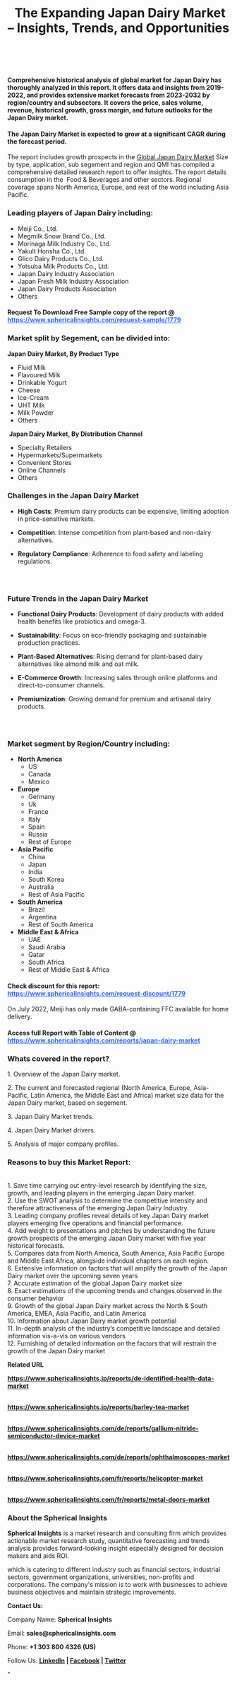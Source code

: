 <h1 style="text-align: center;">&nbsp;The Expanding Japan Dairy Market &ndash; Insights, Trends, and Opportunities</h1>
<h1 style="text-align: center;">&nbsp;</h1>
<p><strong>Comprehensive historical analysis of global market for Japan Dairy has thoroughly analyzed in this report. It offers data and insights from 2019-2022, and provides extensive market forecasts from 2023-2032 by region/country and subsectors. It covers the price, sales volume, revenue, historical growth, gross margin, and future outlooks for the Japan Dairy market.</strong></p>
<h4><strong>The Japan Dairy Market is expected to grow at a significant CAGR during the forecast period.</strong></h4>
<p>The report includes growth prospects in the <a href="https://www.sphericalinsights.com/reports/japan-dairy-market" target="_blank">Global Japan Dairy Market</a> Size by type, application, sub segement and region and QMI has compiled a comprehensive detailed research report to offer insights. The report details consumption in the &nbsp;Food &amp; Beverages and other sectors. Regional coverage spans North America, Europe, and rest of the world including Asia Pacific.</p>
<h3><strong>Leading players of Japan Dairy including:</strong></h3>
<ul>
<li>Meiji Co., Ltd.</li>
<li>Megmilk Snow Brand Co., Ltd.</li>
<li>Morinaga Milk Industry Co., Ltd.</li>
<li>Yakult Honsha Co., Ltd.</li>
<li>Glico Dairy Products Co., Ltd.</li>
<li>Yotsuba Milk Products Co., Ltd.</li>
<li>Japan Dairy Industry Association</li>
<li>Japan Fresh Milk Industry Association</li>
<li>Japan Dairy Products Association</li>
<li>Others</li>
</ul>
<h4>Request To Download Free Sample copy of the report @ <span style="color: #3366ff;"><a style="color: #3366ff;" href="https://www.sphericalinsights.com/request-sample/1779" target="_blank">https://www.sphericalinsights.com/request-sample/1779</a></span></h4>
<h3><strong>Market split by Segement, can be divided into:</strong></h3>
<p><strong>Japan Dairy Market, By Product Type</strong></p>
<ul>
<li>Fluid Milk</li>
<li>Flavoured Milk</li>
<li>Drinkable Yogurt</li>
<li>Cheese</li>
<li>Ice-Cream</li>
<li>UHT Milk</li>
<li>Milk Powder</li>
<li>Others</li>
</ul>
<p>&nbsp;<strong>Japan Dairy Market, By Distribution Channel</strong></p>
<ul>
<li>Specialty Retailers</li>
<li>Hypermarkets/Supermarkets</li>
<li>Convenient Stores</li>
<li>Online Channels</li>
<li>Others</li>
</ul>
<h3>Challenges in the Japan Dairy Market</h3>
<ul>
<li>
<p><strong>High Costs</strong>: Premium dairy products can be expensive, limiting adoption in price-sensitive markets.</p>
</li>
<li>
<p><strong>Competition</strong>: Intense competition from plant-based and non-dairy alternatives.</p>
</li>
<li>
<p><strong>Regulatory Compliance</strong>: Adherence to food safety and labeling regulations.</p>
</li>
</ul>
<h3>&nbsp;</h3>
<h3>Future Trends in the Japan Dairy Market</h3>
<ul>
<li>
<p><strong>Functional Dairy Products</strong>: Development of dairy products with added health benefits like probiotics and omega-3.</p>
</li>
<li>
<p><strong>Sustainability</strong>: Focus on eco-friendly packaging and sustainable production practices.</p>
</li>
<li>
<p><strong>Plant-Based Alternatives</strong>: Rising demand for plant-based dairy alternatives like almond milk and oat milk.</p>
</li>
<li>
<p><strong>E-Commerce Growth</strong>: Increasing sales through online platforms and direct-to-consumer channels.</p>
</li>
<li>
<p><strong>Premiumization</strong>: Growing demand for premium and artisanal dairy products.</p>
</li>
</ul>
<h3>&nbsp;</h3>
<h3><strong>Market segment by Region/Country including:</strong></h3>
<ul>
<li><strong>North America</strong>
<ul>
<li>US</li>
<li>Canada</li>
<li>Mexico</li>
</ul>
</li>
<li><strong>Europe</strong>
<ul>
<li>Germany</li>
<li>Uk</li>
<li>France</li>
<li>Italy</li>
<li>Spain</li>
<li>Russia</li>
<li>Rest of Europe</li>
</ul>
</li>
<li><strong>Asia Pacific</strong>
<ul>
<li>China</li>
<li>Japan</li>
<li>India</li>
<li>South Korea</li>
<li>Australia</li>
<li>Rest of Asia Pacific</li>
</ul>
</li>
<li><strong>South America</strong>
<ul>
<li>Brazil</li>
<li>Argentina</li>
<li>Rest of South America</li>
</ul>
</li>
<li><strong>Middle East &amp; Africa</strong>
<ul>
<li>UAE</li>
<li>Saudi Arabia</li>
<li>Qatar</li>
<li>South Africa</li>
<li>Rest of Middle East &amp; Africa</li>
</ul>
</li>
</ul>
<h4>Check discount for this report: <span style="color: #3366ff;"><a style="color: #3366ff;" href="https://www.sphericalinsights.com/request-discount/1779" target="_blank">https://www.sphericalinsights.com/request-discount/1779</a></span></h4>
<p>On July 2022,&nbsp;Meiji has only made GABA-containing FFC available for home delivery.</p>
<h4>Access full Report with Table of Content @ <span style="color: #3366ff;"><a style="color: #3366ff;" href="https://www.sphericalinsights.com/reports/japan-dairy-market" target="_blank">https://www.sphericalinsights.com/reports/japan-dairy-market</a></span></h4>
<h3><strong>Whats covered in the report?</strong></h3>
<p>1. Overview of the Japan Dairy market.</p>
<p>2. The current and forecasted regional (North America, Europe, Asia-Pacific, Latin America, the Middle East and Africa) market size data for the Japan Dairy market, based on segement.</p>
<p>3. Japan Dairy Market trends.</p>
<p>4. Japan Dairy Market drivers.</p>
<p>5. Analysis of major company profiles.</p>
<h3><strong>Reasons to buy this Market Report:</strong></h3>
<p><br /> 1. Save time carrying out entry-level research by identifying the size, growth, and leading players in the emerging Japan Dairy market.<br /> 2. Use the SWOT analysis to determine the competitive intensity and therefore attractiveness of the emerging Japan Dairy Industry.<br /> 3. Leading company profiles reveal details of key Japan Dairy market players emerging five operations and financial performance.<br /> 4. Add weight to presentations and pitches by understanding the future growth prospects of the emerging Japan Dairy market with five year historical forecasts.<br /> 5. Compares data from North America, South America, Asia Pacific Europe and Middle East Africa, alongside individual chapters on each region.<br /> 6. Extensive information on factors that will amplify the growth of the Japan Dairy market over the upcoming seven years<br /> 7. Accurate estimation of the global Japan Dairy market size <br /> 8. Exact estimations of the upcoming trends and changes observed in the consumer behavior <br /> 9. Growth of the global Japan Dairy market across the North &amp; South America, EMEA, Asia Pacific, and Latin America<br /> 10. Information about Japan Dairy market growth potential<br /> 11. In-depth analysis of the industry&rsquo;s competitive landscape and detailed information vis-a-vis on various vendors<br /> 12. Furnishing of detailed information on the factors that will restrain the growth of the Japan Dairy market</p>
<p><strong>Related URL</strong></p>
<p><strong><a href="https://www.sphericalinsights.jp/reports/de-identified-health-data-market">https://www.sphericalinsights.jp/reports/de-identified-health-data-market</a></strong></p>
<p><strong><br /><a href="https://www.sphericalinsights.jp/reports/barley-tea-market">https://www.sphericalinsights.jp/reports/barley-tea-market</a></strong></p>
<p><strong><br /><a href="https://www.sphericalinsights.com/de/reports/gallium-nitride-semiconductor-device-market">https://www.sphericalinsights.com/de/reports/gallium-nitride-semiconductor-device-market</a></strong></p>
<p><strong><br /><a href="https://www.sphericalinsights.com/de/reports/ophthalmoscopes-market">https://www.sphericalinsights.com/de/reports/ophthalmoscopes-market</a></strong></p>
<p><strong><br /><a href="https://www.sphericalinsights.com/fr/reports/helicopter-market">https://www.sphericalinsights.com/fr/reports/helicopter-market</a></strong></p>
<p><strong><br /><a href="https://www.sphericalinsights.com/fr/reports/metal-doors-market">https://www.sphericalinsights.com/fr/reports/metal-doors-market</a>&nbsp;<br /></strong></p>
<h3><strong>About the Spherical Insights</strong></h3>
<p><strong>Spherical Insights</strong> is a market research and consulting firm which provides actionable market research study, quantitative forecasting and trends analysis provides forward-looking insight especially designed for decision makers and aids ROI.</p>
<p>which is catering to different industry such as financial sectors, industrial sectors, government organizations, universities, non-profits and corporations. The company's mission is to work with businesses to achieve business objectives and maintain strategic improvements.</p>
<p><strong>Contact Us:</strong></p>
<p>Company Name: <strong>Spherical Insights</strong></p>
<p>Email: <strong>sales@sphericalinsights.com</strong></p>
<p>Phone: <strong>+1 303 800 4326 (US)</strong></p>
<p>Follow Us: <strong><a href="https://www.linkedin.com/company/spherical-insight/"><u>LinkedIn</u></a> | <a href="https://www.facebook.com/sphericalinsights22"><u>Facebook</u></a> | <a href="https://twitter.com/SInsights_US"><u>Twitter</u></a></strong></p>
<p>"</p>
